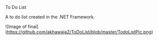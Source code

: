 To Do List


A to do list created in the .NET Framework.

![Image of final] (https://github.com/akhawaja2/ToDoList/blob/master/TodoListPic.png)
